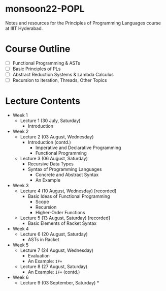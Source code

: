 # monsoon22-POPL
Notes and resources for the Principles of Programming Languages course at IIIT Hyderabad.

# Course Outline
- [ ] Functional Programming & ASTs
- [ ] Basic Principles of PLs
- [ ] Abstract Reduction Systems & Lambda Calculus
- [ ] Recursion to Iteration, Threads, Other Topics

# Lecture Contents
* Week 1
    * Lecture 1 (30 July, Saturday)
        * Introduction
* Week 2
    * Lecture 2 (03 August, Wednesday)
        * Introduction (contd.)
            - Imperative and Declarative Programming
            - Functional Programming
    * Lecture 3 (06 August, Saturday)
        * Recursive Data Types
        * Syntax of Programming Languages
            * Concrete and Abstract Syntax
            * An Example
* Week 3
    * Lecture 4 (10 August, Wednesday) [recorded]
        * Basic Ideas of Functional Programming
            * Scope
            * Recursion
            * Higher-Order Functions
    * Lecture 5 (13 August, Saturday) [recorded]
        * Basic Elements of Racket Syntax
* Week 4
    * Lecture 6 (20 August, Saturday)
        * ASTs in Racket
* Week 5
    * Lecture 7 (24 August, Wednesday)
        * Evaluation
        * An Example: `IF+`
    * Lecture 8 (27 August, Saturday)
        * An Example: `IF+` (contd.)
* Week 6
    * Lecture 9 (03 September, Saturday)
        * 